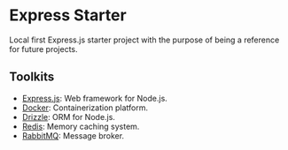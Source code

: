 # Express Starter
Local first Express.js starter project with the purpose of being a reference for future projects.

## Toolkits
- [Express.js](https://expressjs.com/): Web framework for Node.js.
- [Docker](https://www.docker.com/): Containerization platform.
- [Drizzle](https://orm.drizzle.team/): ORM for Node.js.
- [Redis](https://redis.io/): Memory caching system.
- [RabbitMQ](https://www.rabbitmq.com/): Message broker.